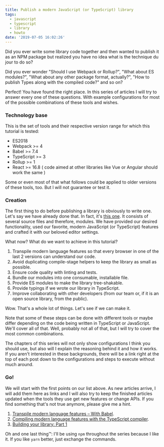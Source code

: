 ```yaml
---
title: Publish a modern JavaScript (or TypeScript) library
tags:
  - javascript
  - typescript
  - library
  - howto
date: '2019-07-05 16:02:26'
---
```



Did you ever write some library code together and then wanted to publish it as an NPM package but realized you have no idea what is the technique du jour to do so?

Did you ever wonder "Should I use Webpack or Rollup?", "What about ES modules?", "What about any other package format, actually?", "How to publish Types along with the compiled code?" and so on?

Perfect! You have found the right place. In this series of articles I will try to answer every one of these questions. With example configurations for most of the possible combinations of these tools and wishes.

### Technology base

This is the set of tools and their respective version range for which this tutorial is tested:

- ES2018 
- Webpack >= 4
- Babel >= 7.4
- TypeScript >= 3
- Rollup >= 1
- React >= 16.8
( code aimed at other libraries like Vue or Angular should work the same )

Some or even most of that what follows could be applied to older versions of these tools, too. But I will not guarantee or test it. 

### Creation

The first thing to do before publishing a library is obviously to write one. Let's say we have already done that. In fact, it's [this one](https://github.com/4nduril/library-starter/tree/init). It consists of several source files and therefore, modules. We have provided our desired functionality, used our favorite, modern JavaScript (or TypeScript) features and crafted it with our beloved editor settings.

What now? What do we want to achieve in this tutorial?

1. Transpile modern language features so that every browser in one of the last 2 versions can understand our code.
1. Avoid duplicating compile-stage helpers to keep the library as small as possible.
1. Ensure code quality with linting and tests.
1. Bundle our modules into one consumable, installable file.
1. Provide ES modules to make the library tree-shakable.
1. Provide typings if we wrote our library in TypeScript.
1. Improve collaborating with other developers (from our team or, if it is an open source library, from the public).

Wow. That's a whole lot of things. Let's see if we can make it.

Note that some of these steps can be done with different tools or maybe differ depending on the code being written in TypeScript or JavaScript. We'll cover all of that. Well, probably not all of that, but I will try to cover the most common combinations.

The chapters of this series will not only show configurations I think you should use, but also will I explain the reasoning behind it and how it works. If you aren't interested in these backgrounds, there will be a link right at the top of each post down to the configurations and steps to execute without much around.

### Go!

We will start with the first points on our list above. As new articles arrive, I will add them here as links and I will also try to keep the finished articles updated when the tools they use get new features or change APIs. If you find something that's not true anymore, please give me a hint.

1. [Transpile modern language features – With Babel](http://tobias-barth.net/blog/2019/07/Transpile-modern-language-features-with-Babel/).
1. [Compiling modern language features with the TypeScript compiler](http://tobias-barth.net/blog/2019/07/Compiling-modern-language-features-with-the-TypeScript-compiler/).
1. [Building your library: Part 1](http://tobias-barth.net/blog/2019/07/Building-your-library-Part-1/)

Oh and one last thing™: I'll be using `npm` throughout the series because I like it. If you like `yarn` better, just exchange the commands.

